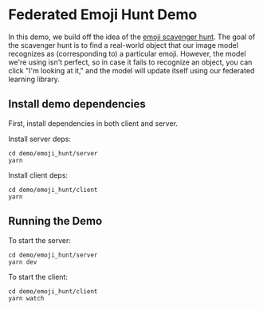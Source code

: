 # Federated Emoji Hunt Demo

In this demo, we build off the idea of the [emoji scavenger hunt](https://emojiscavengerhunt.withgoogle.com/). The goal of the scavenger hunt is to find a real-world object that our image model recognizes as (corresponding to) a particular emoji. However, the model we're using isn't perfect, so in case it fails to recognize an object, you can click "I'm looking at it," and the model will update itself using our federated learning library.

## Install demo dependencies

First, install dependencies in both client and server.

Install server deps:
```
cd demo/emoji_hunt/server
yarn
```

Install client deps:
```
cd demo/emoji_hunt/client
yarn
```

## Running the Demo

To start the server:
```
cd demo/emoji_hunt/server
yarn dev
```

To start the client:
```
cd demo/emoji_hunt/client
yarn watch
```
